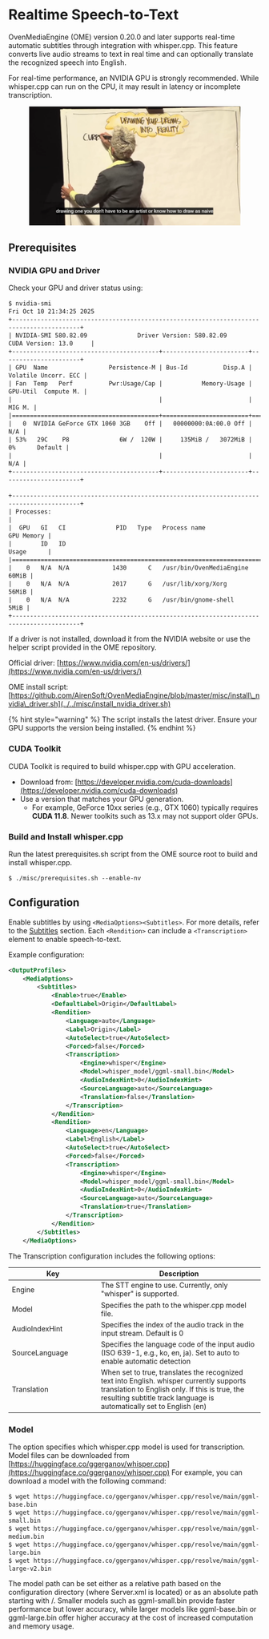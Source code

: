 # Realtime Speech-to-Text

OvenMediaEngine (OME) version 0.20.0 and later supports real-time automatic subtitles through integration with whisper.cpp. This feature converts live audio streams to text in real time and can optionally translate the recognized speech into English.

For real-time performance, an NVIDIA GPU is strongly recommended. While whisper.cpp can run on the CPU, it may result in latency or incomplete transcription.

<figure><img src="../.gitbook/assets/image.png" alt=""><figcaption></figcaption></figure>

## Prerequisites

### NVIDIA GPU and Driver

Check your GPU and driver status using:

```
$ nvidia-smi
Fri Oct 10 21:34:25 2025       
+-----------------------------------------------------------------------------------------+
| NVIDIA-SMI 580.82.09              Driver Version: 580.82.09      CUDA Version: 13.0     |
+-----------------------------------------+------------------------+----------------------+
| GPU  Name                 Persistence-M | Bus-Id          Disp.A | Volatile Uncorr. ECC |
| Fan  Temp   Perf          Pwr:Usage/Cap |           Memory-Usage | GPU-Util  Compute M. |
|                                         |                        |               MIG M. |
|=========================================+========================+======================|
|   0  NVIDIA GeForce GTX 1060 3GB    Off |   00000000:0A:00.0 Off |                  N/A |
| 53%   29C    P8              6W /  120W |     135MiB /   3072MiB |      0%      Default |
|                                         |                        |                  N/A |
+-----------------------------------------+------------------------+----------------------+

+-----------------------------------------------------------------------------------------+
| Processes:                                                                              |
|  GPU   GI   CI              PID   Type   Process name                        GPU Memory |
|        ID   ID                                                               Usage      |
|=========================================================================================|
|    0   N/A  N/A            1430      C   /usr/bin/OvenMediaEngine                 60MiB |
|    0   N/A  N/A            2017      G   /usr/lib/xorg/Xorg                       56MiB |
|    0   N/A  N/A            2232      G   /usr/bin/gnome-shell                      5MiB |
+-----------------------------------------------------------------------------------------+
```

If a driver is not installed, download it from the NVIDIA website or use the helper script provided in the OME repository.

Official driver: [https://www.nvidia.com/en-us/drivers/](https://www.nvidia.com/en-us/drivers/)

OME install script: [https://github.com/AirenSoft/OvenMediaEngine/blob/master/misc/install\_nvidia\_driver.sh](../../misc/install_nvidia_driver.sh)

{% hint style="warning" %}
The script installs the latest driver. Ensure your GPU supports the version being installed.
{% endhint %}

### CUDA Toolkit

CUDA Toolkit is required to build whisper.cpp with GPU acceleration.

* Download from: [https://developer.nvidia.com/cuda-downloads](https://developer.nvidia.com/cuda-downloads)
* Use a version that matches your GPU generation.
  * For example, GeForce 10xx series (e.g., GTX 1060) typically requires **CUDA 11.8**. Newer toolkits such as 13.x may not support older GPUs.

### Build and Install whisper.cpp

Run the latest prerequisites.sh script from the OME source root to build and install whisper.cpp.

```
$ ./misc/prerequisites.sh --enable-nv
```

## Configuration

Enable subtitles by using `<MediaOptions><Subtitles>`. For more details, refer to the [Subtitles](./) section. Each `<Rendition>` can include a `<Transcription>` element to enable speech-to-text.

Example configuration:

```xml
<OutputProfiles>
    <MediaOptions>
        <Subtitles>
            <Enable>true</Enable>
            <DefaultLabel>Origin</DefaultLabel>
            <Rendition>
                <Language>auto</Language>
                <Label>Origin</Label>
                <AutoSelect>true</AutoSelect>
                <Forced>false</Forced>
                <Transcription>
                    <Engine>whisper</Engine>
                    <Model>whisper_model/ggml-small.bin</Model>
                    <AudioIndexHint>0</AudioIndexHint>
                    <SourceLanguage>auto</SourceLanguage>
                    <Translation>false</Translation>
                </Transcription>
            </Rendition>
            <Rendition>
                <Language>en</Language>
                <Label>English</Label>
                <AutoSelect>true</AutoSelect>
                <Forced>false</Forced>
                <Transcription>
                    <Engine>whisper</Engine>
                    <Model>whisper_model/ggml-small.bin</Model>
                    <AudioIndexHint>0</AudioIndexHint>
                    <SourceLanguage>auto</SourceLanguage>
                    <Translation>true</Translation>
                </Transcription>
            </Rendition>
        </Subtitles>
    </MediaOptions>
```

The Transcription configuration includes the following options:

<table><thead><tr><th width="164">Key</th><th>Description</th></tr></thead><tbody><tr><td>Engine</td><td>The STT engine to use. Currently, only "whisper" is supported.</td></tr><tr><td>Model</td><td>Specifies the path to the whisper.cpp model file.</td></tr><tr><td>AudioIndexHint</td><td>Specifies the index of the audio track in the input stream. Default is 0</td></tr><tr><td>SourceLanguage</td><td>Specifies the language code of the input audio (ISO 639-1, e.g., ko, en, ja). Set to auto to enable automatic detection</td></tr><tr><td>Translation</td><td>When set to true, translates the recognized text into English. whisper currently supports translation to English only. If this is true, the resulting subtitle track language is automatically set to English (en)</td></tr></tbody></table>

### Model

The option specifies which whisper.cpp model is used for transcription. Model files can be downloaded from [https://huggingface.co/ggerganov/whisper.cpp](https://huggingface.co/ggerganov/whisper.cpp) For example, you can download a model with the following command:

```
$ wget https://huggingface.co/ggerganov/whisper.cpp/resolve/main/ggml-base.bin
$ wget https://huggingface.co/ggerganov/whisper.cpp/resolve/main/ggml-small.bin
$ wget https://huggingface.co/ggerganov/whisper.cpp/resolve/main/ggml-medium.bin
$ wget https://huggingface.co/ggerganov/whisper.cpp/resolve/main/ggml-large.bin
$ wget https://huggingface.co/ggerganov/whisper.cpp/resolve/main/ggml-large-v2.bin
```

The model path can be set either as a relative path based on the configuration directory (where Server.xml is located) or as an absolute path starting with /. Smaller models such as ggml-small.bin provide faster performance but lower accuracy, while larger models like ggml-base.bin or ggml-large.bin offer higher accuracy at the cost of increased computation and memory usage.
